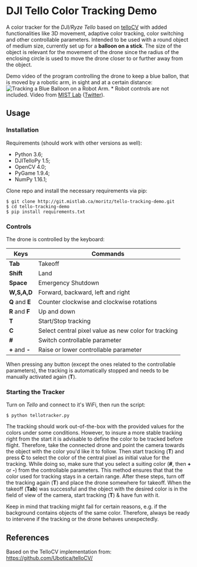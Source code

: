 # DJI Tello Color Tracking Demo

A color tracker for the *DJI/Ryze Tello* based on [telloCV](https://github.com/Ubotica/telloCV/) with added functionalities like 3D movement, adaptive color tracking, color switching and other controllable parameters. Intended to be used with a round object of medium size, currently set up for a **balloon on a stick**. The size of the object is relevant for the movement of the drone since the radius of the enclosing circle is used to move the drone closer to or further away from the object.

Demo video of the program controlling the drone to keep a blue ballon, that is moved by a robotic arm, in sight and at a certain distance:
![Tracking a Blue Balloon on a Robot Arm.](robotarmdemo.gif)
\* Robot controls are not included. Video from [MIST Lab](https://mistlab.ca/) ([Twitter](https://twitter.com/mist_lab)).

## Usage

### Installation

Requirements (should work with other versions as well):
- Python 3.6;
- DJITelloPy 1.5;
- OpenCV 4.0;
- PyGame 1.9.4;
- NumPy 1.16.1;


Clone repo and install the necessary requirements via pip:

```
$ git clone http://git.mistlab.ca/moritz/tello-tracking-demo.git
$ cd tello-tracking-demo
$ pip install requirements.txt
```

### Controls ###

The drone is controlled by the keyboard:

| Keys			  | Commands |
|-----------------|--------|
|**Tab** 		  | Takeoff |
|**Shift** 		  | Land |
|**Space**		  | Emergency Shutdown |
|**W,S,A,D**	  | Forward, backward, left and right |
|**Q** and **E**  | Counter clockwise and clockwise rotations |
|**R** and **F**  | Up and down |
|**T**			  | Start/Stop tracking |
|**C**			  | Select central pixel value as new color for tracking |
|**\#**  		  | Switch controllable parameter |
|**\+** and **-** | Raise or lower controllable parameter |

When pressing any button (except the ones related to the controllable parameters), the tracking is automatically stopped and needs to be manually activated again (**T**).

### Starting the Tracker ###

Turn on *Tello* and connect to it's WiFi, then run the script:

```
$ python tellotracker.py
```

The tracking should work out-of-the-box with the provided values for the colors under some conditions. However, to insure a more stable tracking right from the start it is advisable to define the color to be tracked before flight. Therefore, take the connected drone and point the camera towards the object with the color you'd like it to follow. Then start tracking (**T**) and press **C** to select the color of the central pixel as initial value for the tracking. While doing so, make sure that you select a suiting color (**\#**, then **+** or **-**) from the controllable parameters. This method ensures that that the color used for tracking stays in a certain range. After these steps, turn off the tracking again (**T**) and place the drone somewhere for takeoff. When the takeoff (**Tab**) was successful and the object with the desired color is in the field of view of the camera, start tracking (**T**) & have fun with it.

Keep in mind that tracking might fail for certain reasons, e.g. if the background contains objects of the same color. Therefore, always be ready to intervene if the tracking or the drone behaves unexpectedly.

## References ###

Based on the TelloCV implementation from:
https://github.com/Ubotica/telloCV/
